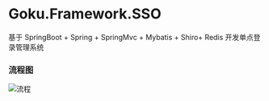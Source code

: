 # Goku.Framework.SSO
基于 SpringBoot + Spring + SpringMvc + Mybatis + Shiro+ Redis 开发单点登录管理系统

### 流程图

![流程](http://nbfujx.oss-cn-hangzhou.aliyuncs.com/SSO.bmp)
